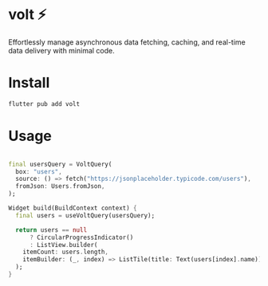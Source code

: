 # volt ⚡️

Effortlessly manage asynchronous data fetching, caching, and real-time data delivery with minimal code.

# Install

```bash
flutter pub add volt
```

# Usage

```dart

final usersQuery = VoltQuery(
  box: "users",
  source: () => fetch("https://jsonplaceholder.typicode.com/users"),
  fromJson: Users.fromJson,
);

Widget build(BuildContext context) {
  final users = useVoltQuery(usersQuery);

  return users == null
      ? CircularProgressIndicator()
      : ListView.builder(
    itemCount: users.length,
    itemBuilder: (_, index) => ListTile(title: Text(users[index].name)),
  );
}
```